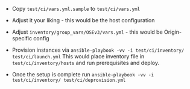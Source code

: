 * Copy `test/ci/vars.yml.sample` to `test/ci/vars.yml`
* Adjust it your liking - this would be the host configuration
* Adjust `inventory/group_vars/OSEv3/vars.yml` - this would be Origin-specific config
* Provision instances via `ansible-playbook -vv -i test/ci/inventory/ test/ci/launch.yml`
  This would place inventory file in `test/ci/inventory/hosts` and run prerequisites and deploy.

* Once the setup is complete run `ansible-playbook -vv -i test/ci/inventory/ test/ci/deprovision.yml`
